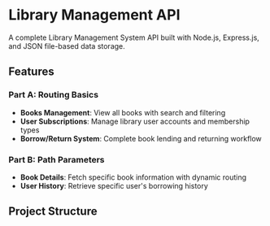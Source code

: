 # Library Management API

A complete Library Management System API built with Node.js, Express.js, and JSON file-based data storage.

## Features

### Part A: Routing Basics
- **Books Management**: View all books with search and filtering
- **User Subscriptions**: Manage library user accounts and membership types
- **Borrow/Return System**: Complete book lending and returning workflow

### Part B: Path Parameters
- **Book Details**: Fetch specific book information with dynamic routing
- **User History**: Retrieve specific user's borrowing history

## Project Structure
